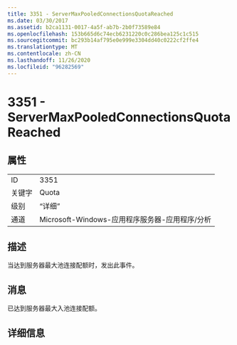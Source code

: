 ```yaml
---
title: 3351 - ServerMaxPooledConnectionsQuotaReached
ms.date: 03/30/2017
ms.assetid: b2ca1131-0017-4a5f-ab7b-2b0f73589e84
ms.openlocfilehash: 153b665d6c74ecb6231220c0c286bea125c1c515
ms.sourcegitcommit: bc293b14af795e0e999e3304dd40c0222cf2ffe4
ms.translationtype: MT
ms.contentlocale: zh-CN
ms.lasthandoff: 11/26/2020
ms.locfileid: "96282569"
---
```

# <a name="3351---servermaxpooledconnectionsquotareached"></a>3351 - ServerMaxPooledConnectionsQuotaReached

## <a name="properties"></a>属性  
  
|||  
|-|-|  
|ID|3351|  
|关键字|Quota|  
|级别|“详细”|  
|通道|Microsoft-Windows-应用程序服务器-应用程序/分析|  
  
## <a name="description"></a>描述  

 当达到服务器最大池连接配额时，发出此事件。  
  
## <a name="message"></a>消息  

 已达到服务器最大入池连接配额。  
  
## <a name="details"></a>详细信息
